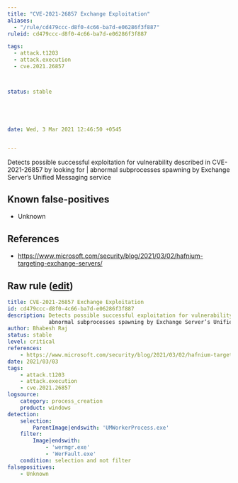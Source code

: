 ```yaml
---
title: "CVE-2021-26857 Exchange Exploitation"
aliases:
  - "/rule/cd479ccc-d8f0-4c66-ba7d-e06286f3f887"
ruleid: cd479ccc-d8f0-4c66-ba7d-e06286f3f887

tags:
  - attack.t1203
  - attack.execution
  - cve.2021.26857



status: stable





date: Wed, 3 Mar 2021 12:46:50 +0545


---
```


Detects possible successful exploitation for vulnerability described in CVE-2021-26857 by looking for | abnormal subprocesses spawning by Exchange Server’s Unified Messaging service

<!--more-->


## Known false-positives

* Unknown



## References

* https://www.microsoft.com/security/blog/2021/03/02/hafnium-targeting-exchange-servers/


## Raw rule ([edit](https://github.com/SigmaHQ/sigma/edit/master/rules/windows/process_creation/proc_creation_win_cve_2021_26857_msexchange.yml))
```yaml
title: CVE-2021-26857 Exchange Exploitation
id: cd479ccc-d8f0-4c66-ba7d-e06286f3f887
description: Detects possible successful exploitation for vulnerability described in CVE-2021-26857 by looking for |
             abnormal subprocesses spawning by Exchange Server’s Unified Messaging service
author: Bhabesh Raj
status: stable
level: critical
references:
    - https://www.microsoft.com/security/blog/2021/03/02/hafnium-targeting-exchange-servers/
date: 2021/03/03
tags:
    - attack.t1203
    - attack.execution
    - cve.2021.26857
logsource:
    category: process_creation
    product: windows
detection:
    selection:
        ParentImage|endswith: 'UMWorkerProcess.exe'
    filter:
        Image|endswith:
            - 'wermgr.exe'
            - 'WerFault.exe'
    condition: selection and not filter
falsepositives:
    - Unknown

```
